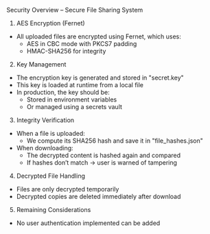  Security Overview – Secure File Sharing System

1. AES Encryption (Fernet)
- All uploaded files are encrypted using Fernet, which uses:
  - AES in CBC mode with PKCS7 padding
  - HMAC-SHA256 for integrity

2. Key Management
- The encryption key is generated and stored in "secret.key"
- This key is loaded at runtime from a local file
- In production, the key should be:
  - Stored in environment variables
  - Or managed using a secrets vault

3. Integrity Verification
- When a file is uploaded:
  - We compute its SHA256 hash and save it in "file_hashes.json"
- When downloading:
  - The decrypted content is hashed again and compared
  - If hashes don’t match → user is warned of tampering

4. Decrypted File Handling
- Files are only decrypted temporarily
- Decrypted copies are deleted immediately after download

5. Remaining Considerations
- No user authentication implemented can be added